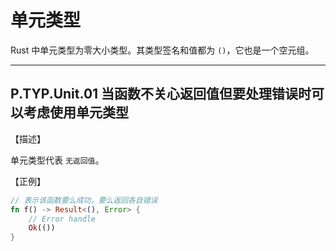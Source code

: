 # 单元类型

Rust 中单元类型为零大小类型。其类型签名和值都为 `()`，它也是一个空元组。

---

## P.TYP.Unit.01   当函数不关心返回值但要处理错误时可以考虑使用单元类型

【描述】

单元类型代表 `无返回值`。

【正例】

```rust
// 表示该函数要么成功，要么返回各自错误
fn f() -> Result<(), Error> {
    // Error handle
    Ok(())
}
```

 
